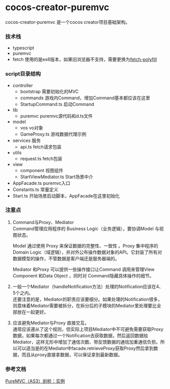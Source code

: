 # cocos-creator-puremvc
cocos-creator-puremvc 是一个cocos creator项目基础架构。

### 技术栈
* typescript
* puremvc
* fetch 使用的是es6版本，如果旧浏览器不支持，需要更换为[fetch-polyfill](https://www.npmjs.com/package/fetch-polyfill)

### script目录结构
* controller
    * bootstrap 需要初始化的MVC
    * commands 游戏内Command，增加Command基本都应该在这里
    * StartupCommand.ts 启动Command
* lib
    * puremvc puremvc源代码和d.ts文件
* model
    * vos vo对象
    * GameProxy.ts 游戏数据代理示例
* services 服务
    * api.ts fetch请求包装
* utils
    * request.ts fetch包装
* view
    * component 视图组件
    * StartViewMediator.ts Start场景中介
* AppFacade.ts puremvc入口
* Constants.ts 常量定义
* Start.ts 开始场景启动脚本，AppFacade在这里初始化

### 注意点
1. Command与Proxy、Mediator  
    Command管理应用程序的 Business Logic（业务逻辑），要协调Model 与视图状态。

    Model 通过使用 Proxy 来保证数据的完整性、一致性 。Proxy 集中程序的Domain Logic（域逻辑），并对外公布操作数据对象的API。它封装了所有对数据模型的操作，不管数据是客户端还是服务器端的。

    Mediator 和Proxy 可以提供一些操作接口让Command 调用来管理View Component 和Data Object ，同时对 Command隐藏具体操作的细节。

2. 一般一个Mediator（handleNotification方法）处理的Notification应该在4、5个之内。  
    还要注意的是，Mediator的职责应该要细分。如果处理的Notification很多，则意味着Mediator需要被拆分，在拆分后的子模块的Mediator里处理要比全部放在一起更好。

3. 应该避免Mediator与Proxy 直接交互。  
    通常应该遵从了这个规则，但实际上项目Mediator中不可避免需要获取Proxy数据，如果每次都通过一个Notification去获取数据，然后返回数据给Mediator，这样无形中增加了通信次数、带反馈数据的通信加重通信负担。所以可以适当是的在Mediator中facade.retrieveProxy获取Proxy然后拿到数据，而且从proxy直接拿数据，可以保证拿到最新数据。 

### 参考文档
[PureMVC（AS3）剖析：实例](http://www.cnblogs.com/skynet/archive/2013/01/29/2881244.html)